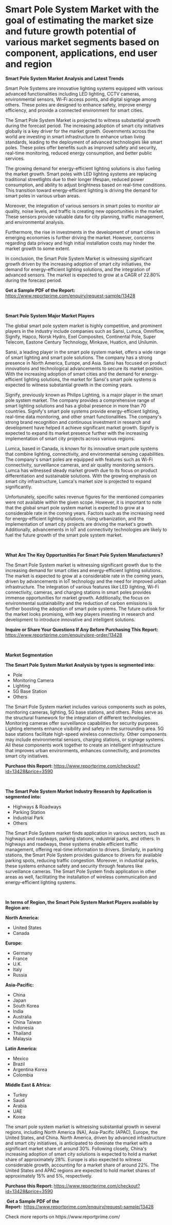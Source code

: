 <p><h1>Smart Pole System Market with the goal of estimating the market size and future growth potential of various market segments based on component, applications, end user and region</h1></p><p><strong>Smart Pole System Market Analysis and Latest Trends</strong></p>
<p><p>Smart Pole Systems are innovative lighting systems equipped with various advanced functionalities including LED lighting, CCTV cameras, environmental sensors, Wi-Fi access points, and digital signage among others. These poles are designed to enhance safety, improve energy efficiency, and provide a connected environment for smart cities.</p><p>The Smart Pole System Market is projected to witness substantial growth during the forecast period. The increasing adoption of smart city initiatives globally is a key driver for the market growth. Governments across the world are investing in smart infrastructure to enhance urban living standards, leading to the deployment of advanced technologies like smart poles. These poles offer benefits such as improved safety and security, real-time monitoring, reduced energy consumption, and better public services.</p><p>The growing demand for energy-efficient lighting solutions is also fueling the market growth. Smart poles with LED lighting systems are replacing traditional streetlights due to their longer lifespan, reduced power consumption, and ability to adjust brightness based on real-time conditions. This transition toward energy-efficient lighting is driving the demand for smart poles in various urban areas.</p><p>Moreover, the integration of various sensors in smart poles to monitor air quality, noise levels, and traffic is creating new opportunities in the market. These sensors provide valuable data for city planning, traffic management, and environmental analysis.</p><p>Furthermore, the rise in investments in the development of smart cities in emerging economies is further driving the market. However, concerns regarding data privacy and high initial installation costs may hinder the market growth to some extent.</p><p>In conclusion, the Smart Pole System Market is witnessing significant growth driven by the increasing adoption of smart city initiatives, the demand for energy-efficient lighting solutions, and the integration of advanced sensors. The market is expected to grow at a CAGR of 22.80% during the forecast period.</p></p>
<p><strong>Get a Sample PDF of the Report:&nbsp;</strong> <a href="https://www.reportprime.com/enquiry/request-sample/13428">https://www.reportprime.com/enquiry/request-sample/13428</a></p>
<p>&nbsp;</p>
<p><strong>Smart Pole System Major Market Players</strong></p>
<p><p>The global smart pole system market is highly competitive, and prominent players in the industry include companies such as Sansi, Lumca, Omniflow, Signify, Hapco, Norsk Hydro, Exel Composites, Continental Pole, Super Telecom, Eastone Century Technology, Minkave, Huaticn, and Unilumin.</p><p>Sansi, a leading player in the smart pole system market, offers a wide range of smart lighting and smart pole solutions. The company has a strong presence in North America, Europe, and Asia. Sansi has focused on product innovations and technological advancements to secure its market position. With the increasing adoption of smart cities and the demand for energy-efficient lighting solutions, the market for Sansi's smart pole systems is expected to witness substantial growth in the coming years.</p><p>Signify, previously known as Philips Lighting, is a major player in the smart pole system market. The company provides a comprehensive range of smart lighting solutions and has a global presence in more than 70 countries. Signify's smart pole systems provide energy-efficient lighting, real-time data monitoring, and other smart functionalities. The company's strong brand recognition and continuous investment in research and development have helped it achieve significant market growth. Signify is expected to expand its market presence further with the increasing implementation of smart city projects across various regions.</p><p>Lumca, based in Canada, is known for its innovative smart pole systems that combine lighting, connectivity, and environmental sensing capabilities. The company's smart poles are equipped with features such as Wi-Fi connectivity, surveillance cameras, and air quality monitoring sensors. Lumca has witnessed steady market growth due to its focus on product differentiation and sustainable solutions. With the growing emphasis on smart city infrastructure, Lumca's market size is projected to expand significantly.</p><p>Unfortunately, specific sales revenue figures for the mentioned companies were not available within the given scope. However, it is important to note that the global smart pole system market is expected to grow at a considerable rate in the coming years. Factors such as the increasing need for energy-efficient lighting solutions, rising urbanization, and the implementation of smart city projects are driving the market's growth. Additionally, advancements in IoT and connectivity technologies are likely to fuel the future growth of the smart pole system market.</p></p>
<p>&nbsp;</p>
<p><strong>What Are The Key Opportunities For Smart Pole System Manufacturers?</strong></p>
<p><p>The Smart Pole System market is witnessing significant growth due to the increasing demand for smart cities and energy-efficient lighting solutions. The market is expected to grow at a considerable rate in the coming years, driven by advancements in IoT technology and the need for improved urban infrastructure. The integration of various features like LED lighting, Wi-Fi connectivity, cameras, and charging stations in smart poles provides immense opportunities for market growth. Additionally, the focus on environmental sustainability and the reduction of carbon emissions is further boosting the adoption of smart pole systems. The future outlook for the market looks promising, with key players investing in research and development to introduce innovative and intelligent solutions.</p></p>
<p><strong>Inquire or Share Your Questions If Any Before Purchasing This Report:</strong> <a href="https://www.reportprime.com/enquiry/pre-order/13428">https://www.reportprime.com/enquiry/pre-order/13428</a></p>
<p>&nbsp;</p>
<p><strong>Market Segmentation</strong></p>
<p><strong>The Smart Pole System Market Analysis by types is segmented into:</strong></p>
<p><ul><li>Pole</li><li>Monitoring Camera</li><li>Lighting</li><li>5G Base Station</li><li>Others</li></ul></p>
<p><p>The Smart Pole System market includes various components such as poles, monitoring cameras, lighting, 5G base stations, and others. Poles serve as the structural framework for the integration of different technologies. Monitoring cameras offer surveillance capabilities for security purposes. Lighting elements enhance visibility and safety in the surrounding area. 5G base stations facilitate high-speed wireless connectivity. Other components may include environmental sensors, charging stations, or signage systems. All these components work together to create an intelligent infrastructure that improves urban environments, enhances connectivity, and promotes smart city initiatives.</p></p>
<p><strong>Purchase this Report:&nbsp;</strong><a href="https://www.reportprime.com/checkout?id=13428&price=3590">https://www.reportprime.com/checkout?id=13428&price=3590</a></p>
<p>&nbsp;</p>
<p><strong>The Smart Pole System Market Industry Research by Application is segmented into:</strong></p>
<p><ul><li>Highways & Roadways</li><li>Parking Station</li><li>Industrial Park</li><li>Others</li></ul></p>
<p><p>The Smart Pole System market finds application in various sectors, such as highways and roadways, parking stations, industrial parks, and others. In highways and roadways, these systems enable efficient traffic management, offering real-time information to drivers. Similarly, in parking stations, the Smart Pole System provides guidance to drivers for available parking spots, reducing traffic congestion. Moreover, in industrial parks, these systems enhance safety and security through features like surveillance cameras. The Smart Pole System finds application in other areas as well, facilitating the installation of wireless communication and energy-efficient lighting systems.</p></p>
<p>&nbsp;</p>
<p><strong>In terms of Region, the Smart Pole System Market Players available by Region are:</strong></p>
<p>
    <p> <strong> North America: </strong>
        <ul>
            <li>United States</li>
            <li>Canada</li>
        </ul>
        </p> 
    <p> <strong> Europe: </strong>
        <ul>
            <li>Germany</li>
            <li>France</li>
            <li>U.K.</li>
            <li>Italy</li>
            <li>Russia</li>
        </ul>
        </p> 
    <p> <strong> Asia-Pacific: </strong>
        <ul>
            <li>China</li>
            <li>Japan</li>
            <li>South Korea</li>
            <li>India</li>
            <li>Australia</li>
            <li>China Taiwan</li>
            <li>Indonesia</li>
            <li>Thailand</li>
            <li>Malaysia</li>
        </ul>
        </p> 
    <p> <strong> Latin America: </strong>
        <ul>
            <li>Mexico</li>
            <li>Brazil</li>
            <li>Argentina Korea</li>
            <li>Colombia</li>
        </ul>
        </p> 
    <p> <strong> Middle East & Africa: </strong>
        <ul>
            <li>Turkey</li>
            <li>Saudi</li>
            <li>Arabia</li>
            <li>UAE</li>
            <li>Korea</li>
        </ul>
    </p>
    </p>
<p><p>The smart pole system market is witnessing substantial growth in several regions, including North America (NA), Asia-Pacific (APAC), Europe, the United States, and China. North America, driven by advanced infrastructure and smart city initiatives, is anticipated to dominate the market with a significant market share of around 30%. Following closely, China's increasing adoption of smart city solutions is expected to hold a market share of approximately 28%. Europe is also expected to witness considerable growth, accounting for a market share of around 22%. The United States and APAC regions are expected to hold market shares of approximately 15% and 5%, respectively.</p></p>
<p><strong>Purchase this Report: </strong><a href="https://www.reportprime.com/checkout?id=13428&price=3590">https://www.reportprime.com/checkout?id=13428&price=3590</a></p>
<p>&nbsp;<strong>Get a Sample PDF of the Report:&nbsp;&nbsp;</strong><a href="https://www.reportprime.com/enquiry/request-sample/13428">https://www.reportprime.com/enquiry/request-sample/13428</a></p>
<p><strong></strong></p>
<p>Check more reports on https://www.reportprime.com/</p>